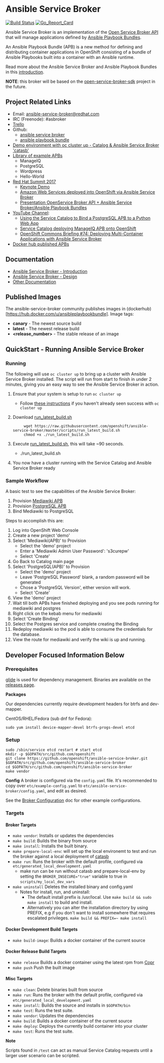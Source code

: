 # Ansible Service Broker
[![Build Status](https://travis-ci.org/openshift/ansible-service-broker.svg?branch=master)](https://travis-ci.org/openshift/ansible-service-broker)
[![Go_Report_Card](https://goreportcard.com/badge/github.com/openshift/ansible-service-broker)](https://goreportcard.com/report/github.com/openshift/ansible-service-broker)

Ansible Service Broker is an implementation of the [Open Service Broker API](https://github.com/openservicebrokerapi/servicebroker) that will manage applications defined by [Ansible Playbook Bundles](https://github.com/fusor/ansible-playbook-bundle).


An Ansible Playbook Bundle (APB) is a new method for defining and distributing container applications in OpenShift consisting of a bundle of Ansible Playbooks built into a container with an Ansible runtime.

Read more about the Ansible Service Broker and Ansible Playbook Bundles in this [introduction](docs/introduction.md).

**NOTE**: this broker will be based on the [open-service-broker-sdk](https://github.com/openshift/open-service-broker-sdk) project in the future.

## Project Related Links
* Email:  ansible-service-broker@redhat.com
* IRC (Freenode): #asbroker
* [Trello](https://trello.com/b/50JhiC5v/ansible-service-broker)
* Github:
    * [ansible service broker](https://github.com/openshift/ansible-service-broker)
    * [ansible playbook bundle](https://github.com/fusor/ansible-playbook-bundle)
* [Demo environment with oc cluster up - Catalog & Ansible Service Broker 'catasb'](https://github.com/fusor/catasb)
* [Library of example APBs](https://github.com/fusor/apb-examples)
    * ManageIQ
    * PostgreSQL
    * Wordpress
    * Hello-World
* [Red Hat Summit 2017](https://www.youtube.com/playlist?list=PLZ7osZ-J70IaVc0NVyLs7tLO1hbhBdxHe)
  * [Keynote Demo](https://youtu.be/8MCbJmZQM9c?list=PLEGSLwUsxfEh4TE2GDU4oygCB-tmShkSn&t=4732)
  * [Amazon Web Services deployed into OpenShift via Ansible Service Broker](https://www.youtube.com/watch?v=EKo3khfmhi8&index=2&list=PLZ7osZ-J70IaVc0NVyLs7tLO1hbhBdxHe)
  * [Presentation OpenService Broker API + Ansible Service Broker/Ansible Playbook Bundles](https://www.youtube.com/watch?v=BaPMFZZ5lsc&index=1&list=PLZ7osZ-J70IaVc0NVyLs7tLO1hbhBdxHe)
* [YouTube Channel](https://www.youtube.com/channel/UC04eOMIMiV06_RSZPb4OOBw):
    * [Using the Service Catalog to Bind a PostgreSQL APB to a Python Web App](https://www.youtube.com/watch?v=xmd52NhEjCk)
    * [Service Catalog deploying ManageIQ APB onto OpenShift](https://www.youtube.com/watch?v=J6rDssVEZuQ)
    * [OpenShift Commons Briefing #74: Deploying Multi-Container Applications with Ansible Service Broker](https://www.youtube.com/watch?v=kDJveLN5UOs&list=PLZ7osZ-J70IYBvqTdHt6Lt91I46k-FJI2&index=1)
* [Docker hub published APBs](https://hub.docker.com/u/ansibleplaybookbundle/)

## Documentation
* [Ansible Service Broker - Introduction](docs/introduction.md)
* [Ansible Service Broker - Design](docs/design.md)
* [Other Documentation](docs/README.md)

## Published Images
The ansible-service-broker community publishes images in (dockerhub)[https://hub.docker.com/u/ansibleplaybookbundle].
Image tags:
- **canary** - The newest source build
- **latest** - The newest release build
- **<release_number>** - The stable release of an image

## QuickStart - Running Ansible Service Broker

### Running

The following will use `oc cluster up` to bring up a cluster with Ansible Service Broker installed.
The script will run from start to finish in under 2 minutes, giving you an easy way to see the Ansible Service Broker in action.

  1. Ensure that your system is setup to run `oc cluster up`
      * Follow [these instructions](https://github.com/openshift/origin/blob/master/docs/cluster_up_down.md) if you haven't already seen success with `oc cluster up`
  1. Download [run_latest_build.sh](https://raw.githubusercontent.com/openshift/ansible-service-broker/master/scripts/run_latest_build.sh)

              wget https://raw.githubusercontent.com/openshift/ansible-service-broker/master/scripts/run_latest_build.sh
              chmod +x ./run_latest_build.sh

  1. Execute [run_latest_build.sh](https://raw.githubusercontent.com/openshift/ansible-service-broker/master/scripts/run_latest_build.sh), this will take ~90 seconds.
      * ./run_latest_build.sh
  1. You now have a cluster running with the Service Catalog and Ansible Service Broker ready

### Sample Workflow

A basic test to see the capabilities of the Ansible Service Broker:
  1. Provision [Mediawiki APB](https://github.com/fusor/apb-examples/tree/master/mediawiki123-apb)
  1. Provision [PostgreSQL APB](https://github.com/fusor/apb-examples/tree/master/rhscl-postgresql-apb)
  1. Bind Mediawiki to PostgreSQL

Steps to accomplish this are:
  1. Log into OpenShift Web Console
  1. Create a new project 'demo'
  1. Select 'Mediawiki(APB)' to Provision
      * Select the 'demo' project
      * Enter a 'Mediawiki Admin User Password': 's3curepw'
      * Select 'Create'
  1. Go Back to Catalog main page
  1. Select 'PostgreSQL(APB)' to Provision
      * Select the 'demo' project
      * Leave 'PostgreSQL Password' blank, a random password will be generated
      * Chose a 'PostgreSQL Version', either version will work.
      * Select 'Create'
  1. View the 'demo' project
  1. Wait till both APBs have finished deploying and you see pods running for mediawiki and postgres
  1. Right click on the kebab menu for mediawiki
  1. Select 'Create Binding'
  1. Select the Postgres service and complete creating the Binding
  1. Redeploy mediawiki so the pod is able to consume the credentials for the database.
  1. View the route for mediawiki and verify the wiki is up and running.

## Developer Focused Information Below
### Prerequisites

[glide](https://glide.sh/) is used for dependency management. Binaries are available on the
[releases page](https://github.com/Masterminds/glide/releases).

**Packages**

Our dependencies currently require development headers for btrfs and dev-mapper.

CentOS/RHEL/Fedora (sub dnf for Fedora):

`sudo yum install device-mapper-devel btrfs-progs-devel etcd`


### Setup

```
sudo /sbin/service etcd restart # start etcd
mkdir -p $GOPATH/src/github.com/openshift
git clone https://github.com/openshift/ansible-service-broker.git $GOPATH/src/github.com/openshift/ansible-service-broker
cd $GOPATH/src/github.com/openshift/ansible-service-broker
make vendor
```

**Config**
A broker is configured via the `config.yaml` file. It's recommended to
copy over `etc/example-config.yaml` to `etc/ansible-service-broker/config.yaml`, and edit
as desired.

See the [Broker Configuration](docs/config.md) doc for other example
configurations.


### Targets
#### Broker Targets
* `make vendor`: Installs or updates the dependencies
* `make build`: Builds the binary from source
* `make install`: Installs the built binary.
* `make prepare-local-env`: will set up the local environemt to test and run the broker against a local deployment of [catasb](https://github.com/fusor/catasb)
* `make run`: Runs the broker with the default profile, configured via `etc/generated_local_development.yaml`
  * make run can be run without catasb and prepare-local-env by setting the `BROKER_INSECURE="true"` variable to true in `scripts/my_local_dev_vars`
* `make uninstall` Deletes the installed binary and config.yaml
  * Notes for install, run, and uninstall:
    * The default install prefix is /usr/local. Use `make build && sudo make install` to build and install.
    * Alternatively you can alter the installation directory by using PREFIX, e.g if you don't want to install somewhere that requires escalated privileges. `make build && PREFIX=~ make install`

#### Docker Development Build Targets
* `make build-image`: Builds a docker container of the current source

#### Docker Release Build Targets
* `make release` Builds a docker container using the latest rpm from [Copr](https://copr.fedorainfracloud.org/coprs/g/ansible-service-broker/ansible-service-broker/)
* `make push` Push the built image

#### Misc Targets
* `make clean`: Delete binaries built from source
* `make run`: Runs the broker with the default profile, configured via `etc/generated_local_development.yaml`
* `make install`: Builds the source and installs in `$GOPATH/bin`
* `make test`: Runs the test suite.
* `make vendor`: Updates the dependencies
* `make build`: Builds a docker container of the current source
* `make deploy`: Deploys the currently build container into your cluster
* `make test`: Runs the test suite.

**Note**

Scripts found in `/test` can act as manual Service Catalog requests until a larger
user scenario can be scripted.
